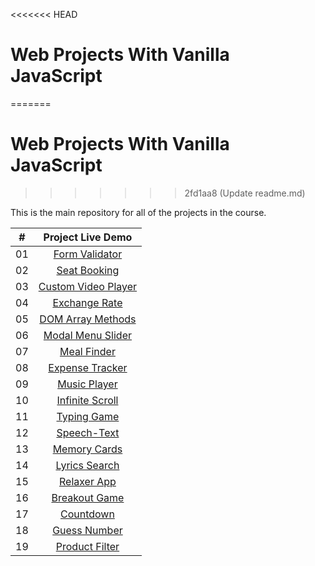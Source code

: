 <<<<<<< HEAD
# Web Projects With Vanilla JavaScript
=======
#  Web Projects With Vanilla JavaScript
>>>>>>> 2fd1aa8 (Update readme.md)

This is the main repository for all of the projects in the course.

|  #  |             Project Live Demo |
| :-: | :----------------------------: |
| 01  | [Form Validator](https://vanillawebprojects.com/projects/form-validator/)  |
| 02  | [Seat Booking](https://vanillawebprojects.com/projects/movie-seat-booking/)  |
| 03  | [Custom Video Player ](https://vanillawebprojects.com/projects/custom-video-player/)  |
| 04  | [Exchange Rate](https://vanillawebprojects.com/projects/exchange-rate/)  |
| 05  | [DOM Array Methods](https://vanillawebprojects.com/projects/dom-array-methods/)  |
| 06  | [Modal Menu Slider](https://vanillawebprojects.com/projects/modal-menu-slider/)  |
| 07  | [Meal Finder](https://vanillawebprojects.com/projects/meal-finder/)  |
| 08  | [Expense Tracker](https://vanillawebprojects.com/projects/expense-tracker/)  |
| 09  | [Music Player](https://vanillawebprojects.com/projects/music-player/)  |
| 10  | [Infinite Scroll](https://vanillawebprojects.com/projects/infinite_scroll_blog/)  |
| 11  | [Typing Game](https://vanillawebprojects.com/projects/typing-game/)  |
| 12  | [Speech-Text](https://vanillawebprojects.com/projects/speech-text-reader/)  |
| 13  | [Memory Cards](https://vanillawebprojects.com/projects/memory-cards/)  |
| 14  | [Lyrics Search](https://vanillawebprojects.com/projects/lyrics-search/)  |
| 15  | [Relaxer App](https://vanillawebprojects.com/projects//relaxer-app/)  |
| 16  | [Breakout Game](https://vanillawebprojects.com/projects/breakout-game/)  |
| 17  | [Countdown](https://vanillawebprojects.com/projects/new-year-countdown/)  |
| 18  | [Guess Number](https://vanillawebprojects.com/projects/speak-number-guess/)  |
| 19  | [Product Filter](https://vanillawebprojects.com/projects/product-filtering/)  |

